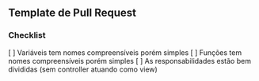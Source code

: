 ## Template de Pull Request

### Checklist

[ ] Variáveis tem nomes compreensíveis porém simples
[ ] Funções tem nomes compreensíveis porém simples
[ ] As responsabilidades estão bem divididas (sem controller atuando como view)